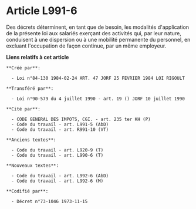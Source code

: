 # Article L991-6

Des décrets déterminent, en tant que de besoin, les modalités d'application de la présente loi aux salariés exerçant des
activités qui, par leur nature, conduisent à une dispersion ou à une mobilité permanente du personnel, en excluant
l'occupation de façon continue, par un même employeur.

**Liens relatifs à cet article**

	**Créé par**:

	  - Loi n°84-130 1984-02-24 ART. 47 JORF 25 FEVRIER 1984 LOI RIGOULT

	**Transféré par**:

	  - Loi n°90-579 du 4 juillet 1990 - art. 19 () JORF 10 juillet 1990

	**Cité par**:

	  - CODE GENERAL DES IMPOTS, CGI. - art. 235 ter KH (P)
	  - Code du travail - art. L991-5 (AbD)
	  - Code du travail - art. R991-10 (VT)

	**Anciens textes**:

	  - Code du travail - art. L920-9 (T)
	  - Code du travail - art. L990-6 (T)

	**Nouveaux textes**:

	  - Code du travail - art. L992-6 (AbD)
	  - Code du travail - art. L992-6 (M)

	**Codifié par**:

	  - Décret n°73-1046 1973-11-15
